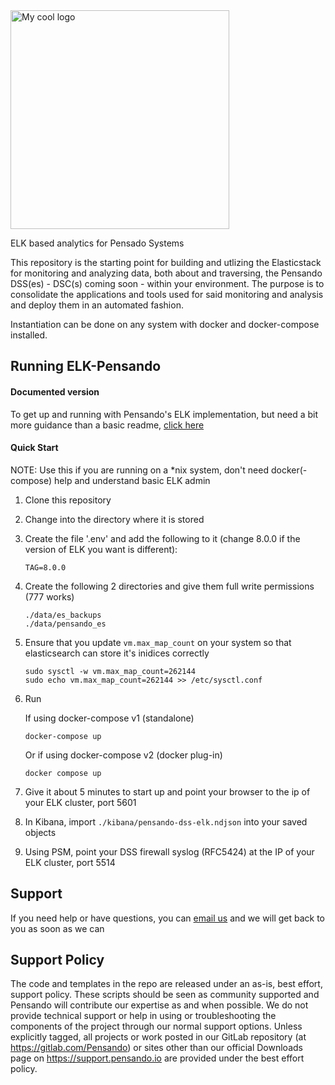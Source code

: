 <img src="https://pensando.io/wp-content/themes/pensando/assets/images/logo.svg" alt="My cool logo" width="350"/>


ELK based analytics for Pensado Systems

This repository is the starting point for building and utlizing the Elasticstack for monitoring and analyzing
data, both about and traversing, the Pensando DSS(es) - DSC(s) coming soon - within your environment.  The purpose is to consolidate the
applications and tools used for said monitoring and analysis and deploy them in an automated fashion.

Instantiation can be done on any system with docker and docker-compose installed.

## Running ELK-Pensando
  #### Documented version
  To get up and running with Pensando's ELK implementation, but need a bit more guidance than a basic readme, [click here](https://pensando.gitlab.io/tbd/elastic/elk-pensando/index.html)

  #### Quick Start
  NOTE: Use this if you are running on a *nix system, don't need docker(-compose) help and understand basic ELK admin
  1. Clone this repository

  2. Change into the directory where it is stored

  3. Create the file '.env' and add the following to it (change 8.0.0 if the version of ELK you want is different):
      ```
      TAG=8.0.0
      ```

  4. Create the following 2 directories and give them full write permissions (777 works)
      ```
      ./data/es_backups
      ./data/pensando_es
      ```

  5. Ensure that you update ```vm.max_map_count``` on your system so that elasticsearch can store it's inidices correctly
      ```
      sudo sysctl -w vm.max_map_count=262144
      sudo echo vm.max_map_count=262144 >> /etc/sysctl.conf
      ```

  6. Run

     If using docker-compose v1 (standalone)

     `docker-compose up`

     Or if using docker-compose v2 (docker plug-in)

     `docker compose up`

  7. Give it about 5 minutes to start up and point your browser to the ip of your ELK cluster, port 5601

  8. In Kibana, import ```./kibana/pensando-dss-elk.ndjson``` into your saved objects

  9. Using PSM, point your DSS firewall syslog (RFC5424) at the IP of your ELK cluster, port 5514


## Support
If you need help or have questions, you can [email us](mailto:contact-project+pensando-tbd-elastic-pensando-elk-25427733-issue-@incoming.gitlab.com) and we will get back to you as soon as we can

## Support Policy
The code and templates in the repo are released under an as-is, best effort, support policy. These scripts should be seen as community supported and Pensando will contribute our expertise as and when possible. We do not provide technical support or help in using or troubleshooting the components of the project through our normal support options. Unless explicitly tagged, all projects or work posted in our GitLab repository (at https://gitlab.com/Pensando) or sites other than our official Downloads page on https://support.pensando.io are provided under the best effort policy.
